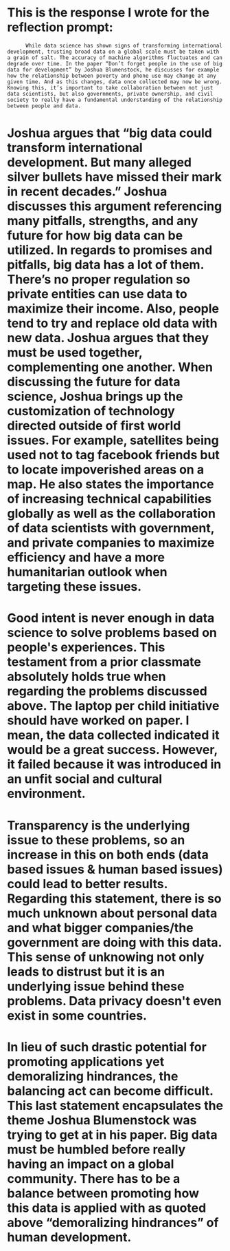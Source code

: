 # This is the response I wrote for the reflection prompt:
          While data science has shown signs of transforming international development, trusting broad data on a global scale must be taken with a grain of salt. The accuracy of machine algorithms fluctuates and can degrade over time. In the paper “Don’t forget people in the use of big data for development” by Joshua Blumenstock, he discusses for example how the relationship between poverty and phone use may change at any given time. And as this changes, data once collected may now be wrong. Knowing this, it’s important to take collaboration between not just data scientists, but also governments, private ownership, and civil society to really have a fundamental understanding of the relationship between people and data.

#          Joshua argues that “big data could transform international development. But many alleged silver bullets have missed their mark in recent decades.” Joshua discusses this argument referencing many pitfalls, strengths, and any future for how big data can be utilized. In regards to promises and pitfalls, big data has a lot of them. There’s no proper regulation so private entities can use data to maximize their income. Also, people tend to try and replace old data with new data. Joshua argues that they must be used together, complementing one another. When discussing the future for data science, Joshua brings up the customization of technology directed outside of first world issues. For example, satellites being used not to tag facebook friends but to locate impoverished areas on a map. He also states the importance of increasing technical capabilities globally as well as the collaboration of data scientists with government, and private companies to maximize efficiency and have a more humanitarian outlook when targeting these issues. 

#         Good intent is never enough in data science to solve problems based on people's experiences. This testament from a prior classmate absolutely holds true when regarding the problems discussed above. The laptop per child initiative should have worked on paper. I mean, the data collected indicated it would be a great success. However, it failed because it was introduced in an unfit social and cultural environment. 

#          Transparency is the underlying issue to these problems, so an increase in this on both ends (data based issues & human based issues) could lead to better results. Regarding this statement, there is so much unknown about personal data and what bigger companies/the government are doing with this data. This sense of unknowing not only leads to distrust but it is an underlying issue behind these problems. Data privacy doesn't even exist in some countries. 

#          In lieu of such drastic potential for promoting applications yet demoralizing hindrances, the balancing act can become difficult. This last statement encapsulates the theme Joshua Blumenstock was trying to get at in his paper. Big data must be humbled before really having an impact on a global community. There has to be a balance between promoting how this data is applied with as quoted above “demoralizing hindrances” of human development.

